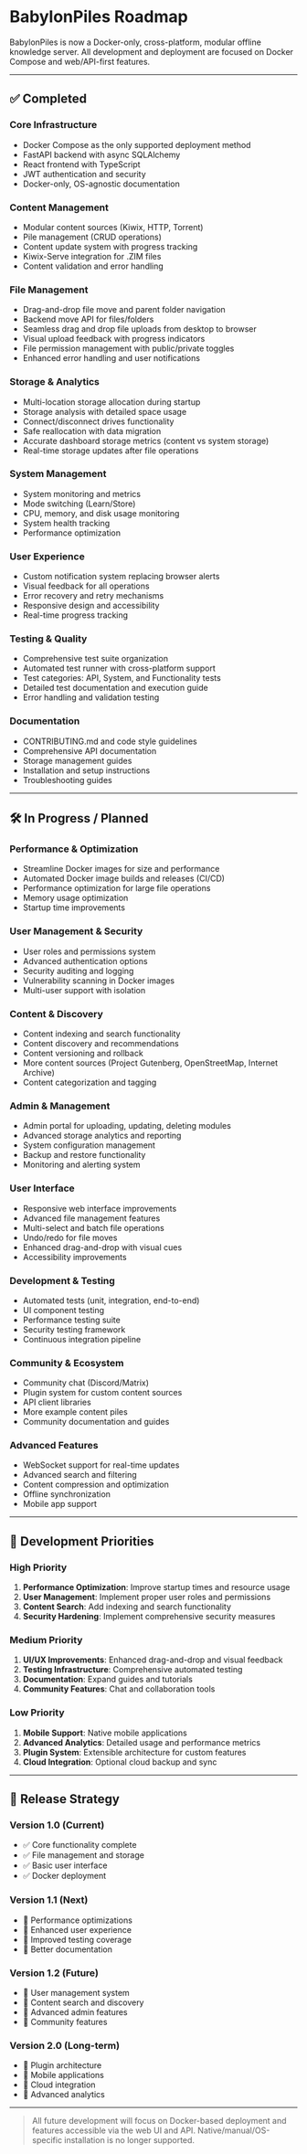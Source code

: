 # BabylonPiles Roadmap

BabylonPiles is now a Docker-only, cross-platform, modular offline knowledge server. All development and deployment are focused on Docker Compose and web/API-first features.

---

## ✅ Completed

### Core Infrastructure
- Docker Compose as the only supported deployment method
- FastAPI backend with async SQLAlchemy
- React frontend with TypeScript
- JWT authentication and security
- Docker-only, OS-agnostic documentation

### Content Management
- Modular content sources (Kiwix, HTTP, Torrent)
- Pile management (CRUD operations)
- Content update system with progress tracking
- Kiwix-Serve integration for .ZIM files
- Content validation and error handling

### File Management
- Drag-and-drop file move and parent folder navigation
- Backend move API for files/folders
- Seamless drag and drop file uploads from desktop to browser
- Visual upload feedback with progress indicators
- File permission management with public/private toggles
- Enhanced error handling and user notifications

### Storage & Analytics
- Multi-location storage allocation during startup
- Storage analysis with detailed space usage
- Connect/disconnect drives functionality
- Safe reallocation with data migration
- Accurate dashboard storage metrics (content vs system storage)
- Real-time storage updates after file operations

### System Management
- System monitoring and metrics
- Mode switching (Learn/Store)
- CPU, memory, and disk usage monitoring
- System health tracking
- Performance optimization

### User Experience
- Custom notification system replacing browser alerts
- Visual feedback for all operations
- Error recovery and retry mechanisms
- Responsive design and accessibility
- Real-time progress tracking

### Testing & Quality
- Comprehensive test suite organization
- Automated test runner with cross-platform support
- Test categories: API, System, and Functionality tests
- Detailed test documentation and execution guide
- Error handling and validation testing

### Documentation
- CONTRIBUTING.md and code style guidelines
- Comprehensive API documentation
- Storage management guides
- Installation and setup instructions
- Troubleshooting guides

---

## 🛠️ In Progress / Planned

### Performance & Optimization
- Streamline Docker images for size and performance
- Automated Docker image builds and releases (CI/CD)
- Performance optimization for large file operations
- Memory usage optimization
- Startup time improvements

### User Management & Security
- User roles and permissions system
- Advanced authentication options
- Security auditing and logging
- Vulnerability scanning in Docker images
- Multi-user support with isolation

### Content & Discovery
- Content indexing and search functionality
- Content discovery and recommendations
- Content versioning and rollback
- More content sources (Project Gutenberg, OpenStreetMap, Internet Archive)
- Content categorization and tagging

### Admin & Management
- Admin portal for uploading, updating, deleting modules
- Advanced storage analytics and reporting
- System configuration management
- Backup and restore functionality
- Monitoring and alerting system

### User Interface
- Responsive web interface improvements
- Advanced file management features
- Multi-select and batch file operations
- Undo/redo for file moves
- Enhanced drag-and-drop with visual cues
- Accessibility improvements

### Development & Testing
- Automated tests (unit, integration, end-to-end)
- UI component testing
- Performance testing suite
- Security testing framework
- Continuous integration pipeline

### Community & Ecosystem
- Community chat (Discord/Matrix)
- Plugin system for custom content sources
- API client libraries
- More example content piles
- Community documentation and guides

### Advanced Features
- WebSocket support for real-time updates
- Advanced search and filtering
- Content compression and optimization
- Offline synchronization
- Mobile app support

---

## 🎯 Development Priorities

### High Priority
1. **Performance Optimization**: Improve startup times and resource usage
2. **User Management**: Implement proper user roles and permissions
3. **Content Search**: Add indexing and search functionality
4. **Security Hardening**: Implement comprehensive security measures

### Medium Priority
1. **UI/UX Improvements**: Enhanced drag-and-drop and visual feedback
2. **Testing Infrastructure**: Comprehensive automated testing
3. **Documentation**: Expand guides and tutorials
4. **Community Features**: Chat and collaboration tools

### Low Priority
1. **Mobile Support**: Native mobile applications
2. **Advanced Analytics**: Detailed usage and performance metrics
3. **Plugin System**: Extensible architecture for custom features
4. **Cloud Integration**: Optional cloud backup and sync

---

## 🚀 Release Strategy

### Version 1.0 (Current)
- ✅ Core functionality complete
- ✅ File management and storage
- ✅ Basic user interface
- ✅ Docker deployment

### Version 1.1 (Next)
- 🔄 Performance optimizations
- 🔄 Enhanced user experience
- 🔄 Improved testing coverage
- 🔄 Better documentation

### Version 1.2 (Future)
- 🔄 User management system
- 🔄 Content search and discovery
- 🔄 Advanced admin features
- 🔄 Community features

### Version 2.0 (Long-term)
- 🔄 Plugin architecture
- 🔄 Mobile applications
- 🔄 Cloud integration
- 🔄 Advanced analytics

---

> All future development will focus on Docker-based deployment and features accessible via the web UI and API. Native/manual/OS-specific installation is no longer supported.
